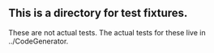 ## This is a directory for test fixtures.

These are not actual tests.  The actual tests for these live in ../CodeGenerator.
